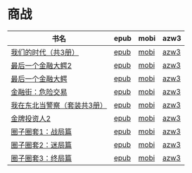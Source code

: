 # 商战

| 书名 | epub | mobi | azw3 |
| --- | --- | --- | --- |
| [我们的时代（共3册）](http://ct.dalanmei.com/f/31084289-570326334-3cf01c) | [epub](http://ct.dalanmei.com/f/31084289-570326334-3cf01c) | [mobi](http://ct.dalanmei.com/f/31084289-570154965-54aaf8) | [azw3](http://ct.dalanmei.com/f/31084289-571395755-8fe172) |
| [最后一个金融大鳄2](http://ct.dalanmei.com/f/31084289-572116785-ddd570) | [epub](http://ct.dalanmei.com/f/31084289-572116785-ddd570) | [mobi](http://ct.dalanmei.com/f/31084289-571661970-3a5089) | [azw3](http://ct.dalanmei.com/f/31084289-572177157-94d3ca) |
| [最后一个金融大鳄](http://ct.dalanmei.com/f/31084289-572117040-e68dd3) | [epub](http://ct.dalanmei.com/f/31084289-572117040-e68dd3) | [mobi](http://ct.dalanmei.com/f/31084289-571655313-40124d) | [azw3](http://ct.dalanmei.com/f/31084289-572179198-4ee190) |
| [金融街：危险交易](http://ct.dalanmei.com/f/31084289-571733882-f2506b) | [epub](http://ct.dalanmei.com/f/31084289-571733882-f2506b) | [mobi](http://ct.dalanmei.com/f/31084289-571611451-da5cb0) | [azw3](http://ct.dalanmei.com/f/31084289-571913605-6dc8b1) |
| [我在东北当警察（套装共3册）](http://ct.dalanmei.com/f/31084289-571774723-6be18f) | [epub](http://ct.dalanmei.com/f/31084289-571774723-6be18f) | [mobi](http://ct.dalanmei.com/f/31084289-571497474-18a2b2) | [azw3](http://ct.dalanmei.com/f/31084289-571919199-388613) |
| [金牌投资人2](http://ct.dalanmei.com/f/31084289-571861761-4bd2f6) | [epub](http://ct.dalanmei.com/f/31084289-571861761-4bd2f6) | [mobi](http://ct.dalanmei.com/f/31084289-571551092-63d10d) | [azw3](http://ct.dalanmei.com/f/31084289-572067919-c251a8) |
| [圈子圈套1：战局篇](http://ct.dalanmei.com/f/31084289-571912788-7936a7) | [epub](http://ct.dalanmei.com/f/31084289-571912788-7936a7) | [mobi](http://ct.dalanmei.com/f/31084289-571556163-c02097) | [azw3](http://ct.dalanmei.com/f/31084289-572073179-5d6c30) |
| [圈子圈套2：迷局篇](None) | [epub](None) | [mobi](None) | [azw3](None) |
| [圈子圈套3：终局篇](None) | [epub](None) | [mobi](None) | [azw3](None) |
